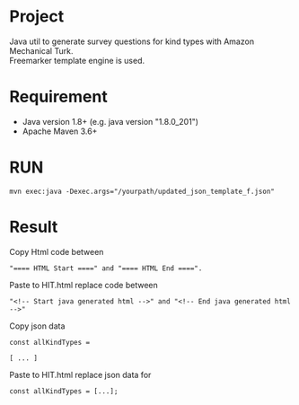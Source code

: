 # Project
Java util to generate survey questions for kind types with Amazon Mechanical Turk.  
Freemarker template engine is used.  

# Requirement
- Java version 1.8+ (e.g. java version "1.8.0_201")
- Apache Maven 3.6+

# RUN
```
mvn exec:java -Dexec.args="/yourpath/updated_json_template_f.json"
```

# Result
Copy Html code between
```
"==== HTML Start ====" and "==== HTML End ====". 
```
Paste to HIT.html replace code between
```
"<!-- Start java generated html -->" and "<!-- End java generated html -->"
```
Copy json data
```
const allKindTypes =

[ ... ]
```
Paste to HIT.html replace json data for
```
const allKindTypes = [...];
```
